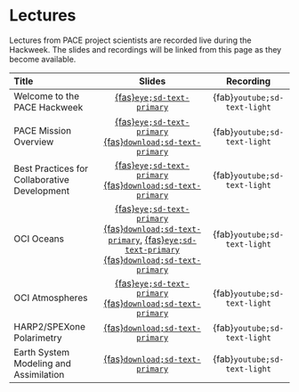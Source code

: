 # Lectures

Lectures from PACE project scientists are recorded live during the Hackweek. The slides
and recordings will be linked from this page as they become available.

| Title | Slides | Recording |
| :---- | :----: | :-------: |
| Welcome to the PACE Hackweek                 | [{fas}`eye;sd-text-primary`][welcome]                                                | {fab}`youtube;sd-text-light` |
| PACE Mission Overview                        | [{fas}`eye;sd-text-primary`][pace-ln] [{fas}`download;sd-text-primary`][pace-dl]     | {fab}`youtube;sd-text-light` |
| Best Practices for Collaborative Development | [{fas}`eye;sd-text-primary`][collab-ln] [{fas}`download;sd-text-primary`][collab-dl] | {fab}`youtube;sd-text-light` |
| OCI Oceans                                   | [{fas}`eye;sd-text-primary`][ac-ln] [{fas}`download;sd-text-primary`][ac-dl], [{fas}`eye;sd-text-primary`][oc-ln] [{fas}`download;sd-text-primary`][oc-dl]         | {fab}`youtube;sd-text-light` |
| OCI Atmospheres                              | [{fas}`eye;sd-text-primary`][atm-ln] [{fas}`download;sd-text-primary`][atm-dl]       | {fab}`youtube;sd-text-light` |
| HARP2/SPEXone Polarimetry                    | [{fas}`download;sd-text-primary`][map-dl]                                            | {fab}`youtube;sd-text-light` |
| Earth System Modeling and Assimilation       | [{fas}`download;sd-text-primary`][esm-dl]                                            | {fab}`youtube;sd-text-light` |

[welcome]: https://docs.google.com/presentation/d/1BZ1t-3GsQ8d6ZeMfittVVJcwt4CPEUOAIeQgCfQTWcs/present?usp=sharing
[pace-ln]: https://drive.usercontent.google.com/download?id=19luv1goUJWjQ0VEF6brp9_I19BMs28EF&export=download&authuser=0
[pace-dl]: https://docs.google.com/presentation/d/16DG_2YUqdeZo4R2OEG4r0PY0dN5P-eZr8xfONv1VMoI/present?usp=sharing
[collab-ln]: https://docs.google.com/presentation/d/1pfjCAAb3Erv8mApSXZ5YyisSuh7a-gbMAjmmNiCP2j8/present?usp=sharing
[collab-dl]: https://drive.usercontent.google.com/download?id=1AE5ETm5qLn6szpClIU_mJkYM_w8uopRK&export=download&authuser=0
[ac-ln]: https://docs.google.com/presentation/d/1ltNavAcC2_qy-kTfoUAFVP4dkxr9TdT0ZVq5DtXuGBI/present?usp=sharing
[ac-dl]: https://drive.usercontent.google.com/download?id=1l2fx0kv6M3NCFwXKXcpW73h7zA2KfqrV&export=download&authuser=0
[oc-ln]: https://docs.google.com/presentation/d/1-qNHvlzfiU9iNtkAZ7Bfip6BdtYfbmMGIKAx2ZL3DnQ/present?usp=sharing
[oc-dl]: https://drive.usercontent.google.com/download?id=1qBh-4wLcawyM-o2klC4QlE082vFNJkwz&export=download&authuser=0
[atm-ln]: https://docs.google.com/presentation/d/1wOH5AvrWl-pEgG6_Uyq3bNliqYQEkkb9gCI_zbSjULE/present?usp=sharing
[atm-dl]: https://drive.usercontent.google.com/download?id=1uoLCmTtpYjDwXGjUWKMveMHpyJH1joMK&export=download&authuser=0
[map-dl]: https://drive.usercontent.google.com/download?id=1NRHvmG9o3T5xSLPvB5FByiI-P1hSyGNT&export=download&authuser=0
[esm-dl]: https://drive.usercontent.google.com/download?id=1POYwT8C_glrOB0_w-y1lxhkFVAj_hJHG&export=download&authuser=0
